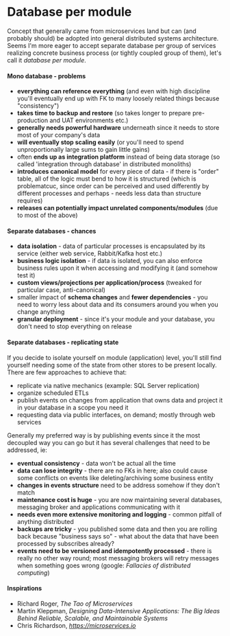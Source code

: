 # Database per module

Concept that generally came from microservices land but can (and probably should) be adopted into general distributed systems architecture. Seems I'm more eager to accept separate database per group of services realizing concrete business process (or tightly coupled group of them), let's call it *database per module*.

#### Mono database - problems
- **everything can reference everything** (and even with high discipline you'll eventually end up with FK to many loosely related things because "consistency")
- **takes time to backup and restore** (so takes longer to prepare pre-production and UAT environments etc.)
- **generally needs powerful hardware** underneath since it needs to store most of your company's data
- **will eventually stop scaling easily** (or you'll need to spend unproportionally large sums to gain little gains)
- often **ends up as integration platform** instead of being data storage (so called 'integration through database' in distributed monoliths)
- **introduces canonical model** for every piece of data - if there is "order" table, all of the logic must bend to how it is structured (which is problematcuc, since order can be perceived and used differently by different processes and perhaps - needs less data than structure requires)
- **releases can potentially impact unrelated components/modules** (due to most of the above)

#### Separate databases - chances
- **data isolation** - data of particular processes is encapsulated by its service (either web service, Rabbit/Kafka host etc.)
- **business logic isolation** - if data is isolated, you can also enforce business rules upon it when accessing and modifying it (and somehow test it)
- **custom views/projections per application/process** (tweaked for particular case, anti-canonical)
- smaller impact of **schema changes** and **fewer dependencies** - you need to worry less about data and its consumers around you when you change anything
- **granular deployment** - since it's your module and your database, you don't need to stop everything on release

#### Separate databases - replicating state
If you decide to isolate yourself on module (application) level, you'll still find yourself needing some of the state from other stores to be present locally. There are few approaches to achieve that:
- replicate via native mechanics (example: SQL Server replication)
- organize scheduled ETLs
- publish events on changes from application that owns data and project it in your database in a scope you need it
- requesting data via public interfaces, on demand; mostly through web services

Generally my preferred way is by publishing events since it the most decoupled way you can go but it has several challenges that need to be addressed, ie: 
- **eventual consistency** - data won't be actual all the time
- **data can lose integrity** - there are no FKs in here; also could cause some conflicts on events like deleting/archiving some business entity
- **changes in events structure** need to be address somehow if they don't match
- **maintenance cost is huge** - you are now maintaining several databases, messaging broker and applications communicating with it
- **needs even more extensive monitoring and logging** - common pitfall of anything distributed
- **backups are tricky** - you published some data and then you are rolling back because "business says so" - what about the data that have been processed by subscribes already?
- **events need to be versioned and idempotently processed** - there is really no other way round; most messaging brokers will retry messages when something goes wrong (google: *Fallacies of distributed computing*)

#### Inspirations
* Richard Roger, *The Tao of Microservices*
* Martin Kleppman, *Designing Data-Intensive Applications: The Big Ideas Behind Reliable, Scalable, and Maintainable Systems*
* Chris Richardson, *https://microservices.io*